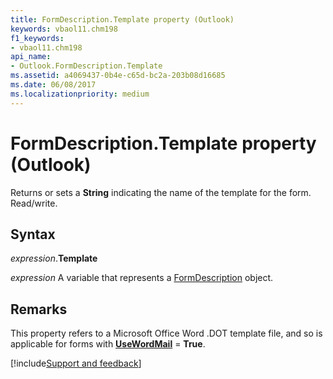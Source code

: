 ```yaml
---
title: FormDescription.Template property (Outlook)
keywords: vbaol11.chm198
f1_keywords:
- vbaol11.chm198
api_name:
- Outlook.FormDescription.Template
ms.assetid: a4069437-0b4e-c65d-bc2a-203b08d16685
ms.date: 06/08/2017
ms.localizationpriority: medium
---
```



# FormDescription.Template property (Outlook)

Returns or sets a **String** indicating the name of the template for the form. Read/write.


## Syntax

_expression_.**Template**

_expression_ A variable that represents a [FormDescription](Outlook.FormDescription.md) object.


## Remarks

This property refers to a Microsoft Office Word .DOT template file, and so is applicable for forms with **[UseWordMail](Outlook.FormDescription.UseWordMail.md)** = **True**.




[!include[Support and feedback](~/includes/feedback-boilerplate.md)]